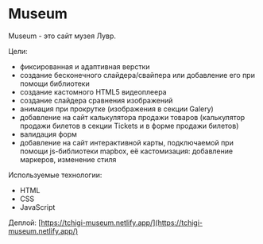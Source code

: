 # Museum

Museum - это сайт музея Лувр. 

Цели:    
* фиксированная и адаптивная верстки
* создание бесконечного слайдера/свайпера или добавление его при помощи библиотеки
* создание кастомного HTML5 видеоплеера
* создание слайдера сравнения изображений
* анимация при прокрутке (изображения в секции Galery)
* добавление на сайт калькулятора продажи товаров (калькулятор продажи билетов в секции Tickets и в форме продажи билетов)
* валидация форм
* добавление на сайт интерактивной карты, подключаемой при помощи js-библиотеки mapbox, её кастомизация: добавление маркеров, изменение стиля

Используемые технологии:    
* HTML
* CSS
* JavaScript

Деплой:  [https://tchigi-museum.netlify.app/](https://tchigi-museum.netlify.app/)
